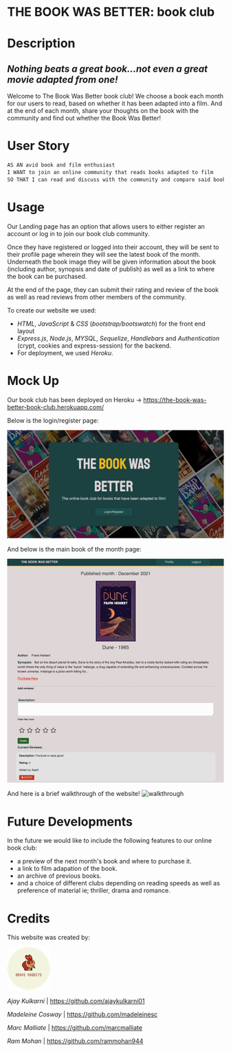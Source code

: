 # THE BOOK WAS BETTER: book club

# Description
## *Nothing beats a great book…not even a great movie adapted from one!*

Welcome to The Book Was Better book club! We choose a book each month for our users to read, based on whether it has been adapted into a film. And at the end of each month, share your thoughts on the book with the community and find out whether the Book Was Better!

# User Story
```md
AS AN avid book and film enthusiast
I WANT to join an online community that reads books adapted to film 
SO THAT I can read and discuss with the community and compare said book to the film.
```

# Usage
Our Landing page has an option that allows users to either register an account or log in to join our book club community.

Once they have registered or logged into their account, they will be sent to their profile page wherein they will see the latest book of the month. Underneath the book image they will be given information about the book (including author, synopsis and date of publish) as well as a link to where the book can be purchased.

At the end of the page, they can submit their rating and review of the book as well as read reviews from other members of the community.

To create our website we used:
* *HTML*, *JavaScript* & *CSS* (*bootstrap/bootswatch*) for the front end layout 
* *Express.js*, *Node.js*, *MYSQL*, *Sequelize*, *Handlebars* and *Authentication* (crypt, cookies and express-session) for the backend.
* For deployment, we used *Heroku*.



# Mock Up
Our book club has been deployed on Heroku   ->   https://the-book-was-better-book-club.herokuapp.com/

Below is the login/register page:

![login page](./public/images/homepage.png)


And below is the main book of the month page:

![main book page](./public/images/bookpage.png)

And here is a brief walkthrough of the website!
![walkthrough](./public/images/TheBookWasBetter.gif)


# Future Developments
In the future we would like to include the following features to our online book club:

* a preview of the next month's book and where to purchase it.
* a link to film adapation of the book.
* an archive of previous books.
* and a choice of different clubs depending on reading speeds as well as preference of material ie; thriller, drama and romance.

# Credits
This website was created by:

 ![The Brave Rabbits logo](./public/images/Braverabbitssmalllogo.png)


*Ajay Kulkarni*    |    https://github.com/ajaykulkarni01


*Madeleine Cosway*    |    https://github.com/madeleinesc


*Marc Malliate*    |    https://github.com/marcmalliate


*Ram Mohan*    |    https://github.com/rammohan944